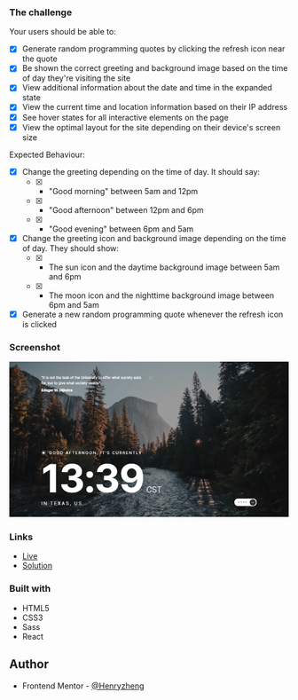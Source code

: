 ### The challenge

Your users should be able to:

-   [x] Generate random programming quotes by clicking the refresh icon near the quote
-   [x] Be shown the correct greeting and background image based on the time of day they're visiting the site
-   [x] View additional information about the date and time in the expanded state
-   [x] View the current time and location information based on their IP address
-   [x] See hover states for all interactive elements on the page
-   [x] View the optimal layout for the site depending on their device's screen size

Expected Behaviour:

-   [x] Change the greeting depending on the time of day. It should say:
    -   [x] -   "Good morning" between 5am and 12pm
    -   [x] -   "Good afternoon" between 12pm and 6pm
    -   [x] -   "Good evening" between 6pm and 5am
-   [x] Change the greeting icon and background image depending on the time of day. They should show:
    -   [x] -   The sun icon and the daytime background image between 5am and 6pm
    -   [x] -   The moon icon and the nighttime background image between 6pm and 5am
-   [x] Generate a new random programming quote whenever the refresh icon is clicked

### Screenshot

![](./ss.png)

### Links

-   [Live](https://lonelybuddy.github.io/clock-app/)
-   [Solution](https://www.frontendmentor.io/solutions/htmlcssscssjsreactaxio-XHoQpza7p)

### Built with

-   HTML5
-   CSS3
-   Sass
-   React

## Author

-   Frontend Mentor - [@Henryzheng](https://www.frontendmentor.io/profile/LonelyBuddy)
